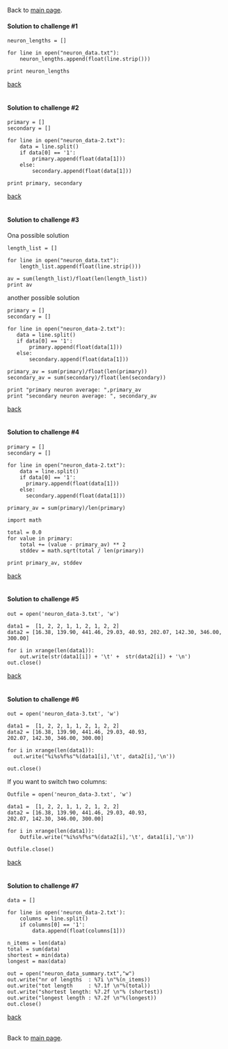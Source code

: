 Back to [main page](../index.md).

#### Solution to challenge #1

```
neuron_lengths = []

for line in open("neuron_data.txt"):
    neuron_lengths.append(float(line.strip()))

print neuron_lengths
```
<a href="https://github.com/ELIXIR-ITA-training/python_course/blob/master/day3/3-DataColumns/DataColumns.md#challenge-1">back <a/>
<br>
<br>



#### Solution to challenge #2
```
primary = []
secondary = []

for line in open("neuron_data-2.txt"):
    data = line.split()
    if data[0] == '1':
        primary.append(float(data[1]))
    else:
        secondary.append(float(data[1]))

print primary, secondary
```

<a href="https://github.com/ELIXIR-ITA-training/python_course/blob/master/day3/3-DataColumns/DataColumns.md#challenge-2">back <a/>
<br>
<br>


#### Solution to challenge #3
Ona possible solution

```
length_list = []

for line in open("neuron_data.txt"):
    length_list.append(float(line.strip()))

av = sum(length_list)/float(len(length_list))
print av
```

 another possible solution

 ```
primary = []
secondary = []

for line in open("neuron_data-2.txt"):
    data = line.split()
    if data[0] == '1':
        primary.append(float(data[1]))
    else:
        secondary.append(float(data[1]))

primary_av = sum(primary)/float(len(primary))
secondary_av = sum(secondary)/float(len(secondary))

print "primary neuron average: ",primary_av
print "secondary neuron average: ", secondary_av
```
<a href="https://github.com/ELIXIR-ITA-training/python_course/blob/master/day3/3-DataColumns/DataColumns.md#challenge-3">back <a/>
<br>
<br>



#### Solution to challenge #4

```
primary = []
secondary = []

for line in open("neuron_data-2.txt"):
    data = line.split()
    if data[0] == '1':
      primary.append(float(data[1]))
    else:
      secondary.append(float(data[1]))

primary_av = sum(primary)/len(primary)

import math

total = 0.0
for value in primary:
    total += (value - primary_av) ** 2
    stddev = math.sqrt(total / len(primary))

print primary_av, stddev
```
<a href="https://github.com/ELIXIR-ITA-training/python_course/blob/master/day3/3-DataColumns/DataColumns.md#challenge-4">back <a/>
<br>
<br>


#### Solution to challenge #5

```
out = open('neuron_data-3.txt', 'w')

data1 =  [1, 2, 2, 1, 1, 2, 1, 2, 2]
data2 = [16.38, 139.90, 441.46, 29.03, 40.93, 202.07, 142.30, 346.00, 300.00]

for i in xrange(len(data1)):
    out.write(str(data1[i]) + '\t' +  str(data2[i]) + '\n')
out.close()
```
<a href="https://github.com/ELIXIR-ITA-training/python_course/blob/master/day3/3-DataColumns/DataColumns.md#challenge-5">back <a/>
<br>
<br>



#### Solution to challenge #6
```
out = open('neuron_data-3.txt', 'w')

data1 =  [1, 2, 2, 1, 1, 2, 1, 2, 2]
data2 = [16.38, 139.90, 441.46, 29.03, 40.93,
202.07, 142.30, 346.00, 300.00]

for i in xrange(len(data1)):
  out.write("%i%s%f%s"%(data1[i],'\t', data2[i],'\n'))

out.close()
```
If you want to switch two columns:

```
Outfile = open('neuron_data-3.txt', 'w')

data1 =  [1, 2, 2, 1, 1, 2, 1, 2, 2]
data2 = [16.38, 139.90, 441.46, 29.03, 40.93,
202.07, 142.30, 346.00, 300.00]

for i in xrange(len(data1)):
    Outfile.write("%i%s%f%s"%(data2[i],'\t', data1[i],'\n'))

Outfile.close()
```
<a href="hhttps://github.com/ELIXIR-ITA-training/python_course/blob/master/day3/3-DataColumns/DataColumns.md#challenge-6">back <a/>
<br>
<br>


#### Solution to challenge #7
```
data = []

for line in open('neuron_data-2.txt'):
    columns = line.split()
    if columns[0] == '1':
        data.append(float(columns[1]))

n_items = len(data)
total = sum(data)
shortest = min(data)
longest = max(data)

out = open("neuron_data_summary.txt","w")
out.write("nr of lengths  : %7i \n"%(n_items))
out.write("tot length     : %7.1f \n"%(total))
out.write("shortest length: %7.2f \n"% (shortest))
out.write("longest length : %7.2f \n"%(longest))
out.close()
```
<a href="https://github.com/ELIXIR-ITA-training/python_course/blob/master/day3/3-DataColumns/DataColumns.md#challenge-7">back <a/>
<br>
<br>

Back to [main page](../index.md).
